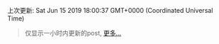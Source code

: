 
  
 上次更新: Sat Jun 15 2019 18:00:37 GMT+0000 (Coordinated Universal Time) 

 > 仅显示一小时内更新的post, [更多...](screenshots/)
  